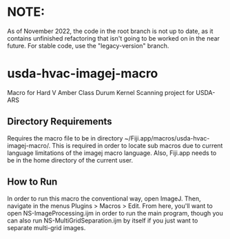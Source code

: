 # NOTE:

As of November 2022, the code in the root branch is not up to date, as it contains unfinished refactoring that isn't going to be worked on in the near future. For stable code, use the "legacy-version" branch.


# usda-hvac-imagej-macro

Macro for Hard V Amber Class Durum Kernel Scanning project for USDA-ARS

## Directory Requirements

Requires the macro file to be in directory ~/Fiji.app/macros/usda-hvac-imagej-macro/.
This is required in order to locate sub macros due to current language limitations of the imagej macro language. Also, Fiji.app needs to be in the home directory of the current user.

## How to Run

In order to run this macro the conventional way, open ImageJ. Then, navigate in the menus Plugins > Macros > Edit. From here, you'll want to open NS-ImageProcessing.ijm in order to run the main program, though you can also run NS-MultiGridSeparation.ijm by itself if you just want to separate multi-grid images.
